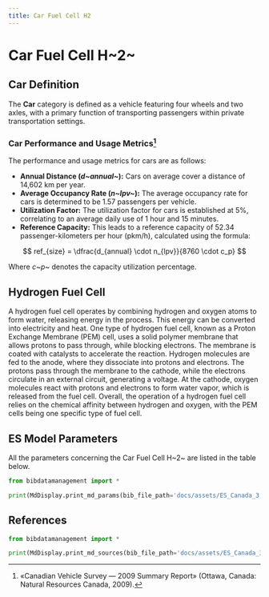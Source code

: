 ```yaml
---
title: Car Fuel Cell H2
---
```


# Car Fuel Cell H~2~

## Car Definition

The **Car** category is defined as a vehicle featuring four wheels and
two axles, with a primary function of transporting passengers within
private transportation settings.

### Car Performance and Usage Metrics[^1]

The performance and usage metrics for cars are as follows:

- **Annual Distance (*d~annual~*):** Cars on
  average cover a distance of 14,602 km per year.
- **Average Occupancy Rate (*n~lpv~*):** The average
  occupancy rate for cars is determined to be 1.57 passengers per
  vehicle.
- **Utilization Factor:** The utilization factor for cars is
  established at 5%, correlating to an average daily use of 1 hour and
  15 minutes.
- **Reference Capacity:** This leads to a reference capacity of 52.34
  passenger-kilometers per hour (pkm/h), calculated using the formula:

$$
ref_{size} = \dfrac{d_{annual} \cdot n_{lpv}}{8760 \cdot c_p}
$$

Where *c*~*p*~ denotes the capacity utilization percentage.

[^1]: «Canadian Vehicle Survey — 2009 Summary Report» (Ottawa, Canada:
Natural Resources Canada, 2009).

## Hydrogen Fuel Cell

A hydrogen fuel cell operates by combining hydrogen and oxygen atoms to
form water, releasing energy in the process. This energy can be
converted into electricity and heat. One type of hydrogen fuel cell,
known as a Proton Exchange Membrane (PEM) cell, uses a solid polymer
membrane that allows protons to pass through, while blocking electrons.
The membrane is coated with catalysts to accelerate the reaction.
Hydrogen molecules are fed to the anode, where they dissociate into
protons and electrons. The protons pass through the membrane to the
cathode, while the electrons circulate in an external circuit,
generating a voltage. At the cathode, oxygen molecules react with
protons and electrons to form water vapor, which is released from the
fuel cell. Overall, the operation of a hydrogen fuel cell relies on the
chemical affinity between hydrogen and oxygen, with the PEM cells being
one specific type of fuel cell.

## ES Model Parameters

All the parameters concerning the Car Fuel Cell H~2~ are listed in the
table below.

```python exec="on"
from bibdatamanagement import *

print(MdDisplay.print_md_params(bib_file_path='docs/assets/ES_Canada_3.bib',filter_entry='CAR_FC_H2'))
```

## References

```python exec="on"
from bibdatamanagement import *

print(MdDisplay.print_md_sources(bib_file_path='docs/assets/ES_Canada_3.bib',filter_entry='CAR_FC_H2'))
```
